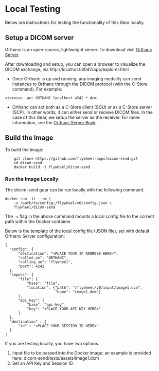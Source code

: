 
# Local Testing
Below are instructions for testing the functionality of this Gear locally.

## Setup a DICOM server

Orthanc is an open-source, lightweight server. To download visit [Orthanc Server](https://www.osimis.io/en/download.html).

After downloading and setup, you can open a browser to visualize the DICOM exchange, via http://localhost:8042/app/explorer.html

- Once Orthanc is up and running, any imaging modality can send instances to Orthanc through the DICOM protocol (with the C-Store command). For example:
```
storescu -aec ORTHANC localhost 4242 *.dcm
```

- Orthanc can act both as a C-Store client (SCU) or as a C-Store server (SCP). In other words, it can either send or receive DICOM files. In the case of this Gear, we setup the server as the receiver. For more information, see the [Orthanc Server Book](https://book.orthanc-server.com/index.html
).


## Build the Image
To build the image:
```
    git clone https://github.com/flywheel-apps/dicom-send.git
    cd dicom-send
    docker build -t flywheel/dicom-send .
```

### Run the Image Locally
The dicom-send gear can be run locally with the following command.
```
docker run -it --rm \
    -v /path/to/config:/flywheel/v0/config.json \
    flywheel/dicom-send
```

The `-v` flag in the above command mounts a local config file to the correct path within the Docker container.

Below is the template of the local config file (JSON file), set with default Orthanc Server configuration:
```
{
  "config": {
      "destination": "<PLACE YOUR IP ADDRESS HERE>",
      "called_ae": "ORTHANC",
      "calling_ae": "flywheel",
      "port": 4242
  },
  "inputs": {
      "file": {
          "base": "file",
          "location": {"path": "/flywheel/v0/input/image1.dcm",
                       "name": "image1.dcm"}
      },
      "api_key": {
          "base": "api-key",
          "key": "<PLACE YOUR API KEY HERE>"
      }
  },
  "destination" : {
      "id" : "<PLACE YOUR SESSION ID HERE>"
  }
}
```

If you are testing locally, you have two options.

1. Input file to be passed into the Docker image; an example is provided here: dicom-send/tests/assets/image1.dcm
2. Set an API Key and Session ID.
